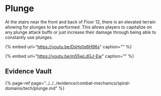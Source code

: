 # Plunge

At the stairs near the front and back of Floor 12, there is an elevated terrain allowing for plunges to be performed. This allows players to capitalize on any plunge attack buffs or just increase their damage through being able to constantly use plunges.

{% embed url="https://youtu.be/DsHp1q6H96s" caption="" %}

{% embed url="https://youtu.be/m55wLdGJ-Ew" caption="" %}

## Evidence Vault

{% page-ref page="../../../evidence/combat-mechanics/spiral-domains/tech/plunge.md" %}
